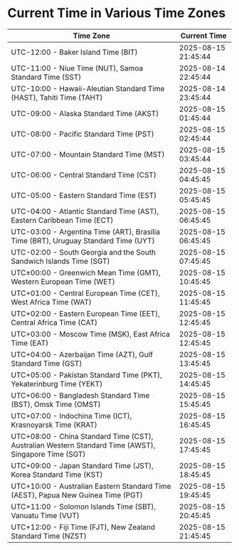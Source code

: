 # Current Time in Various Time Zones

| Time Zone | Current Time |
|-----------|--------------|
| UTC-12:00 - Baker Island Time (BIT) | 2025-08-15 21:45:44 |
| UTC-11:00 - Niue Time (NUT), Samoa Standard Time (SST) | 2025-08-14 22:45:44 |
| UTC-10:00 - Hawaii-Aleutian Standard Time (HAST), Tahiti Time (TAHT) | 2025-08-14 23:45:44 |
| UTC-09:00 - Alaska Standard Time (AKST) | 2025-08-15 01:45:44 |
| UTC-08:00 - Pacific Standard Time (PST) | 2025-08-15 02:45:44 |
| UTC-07:00 - Mountain Standard Time (MST) | 2025-08-15 03:45:44 |
| UTC-06:00 - Central Standard Time (CST) | 2025-08-15 04:45:45 |
| UTC-05:00 - Eastern Standard Time (EST) | 2025-08-15 05:45:45 |
| UTC-04:00 - Atlantic Standard Time (AST), Eastern Caribbean Time (ECT) | 2025-08-15 06:45:45 |
| UTC-03:00 - Argentina Time (ART), Brasília Time (BRT), Uruguay Standard Time (UYT) | 2025-08-15 06:45:45 |
| UTC-02:00 - South Georgia and the South Sandwich Islands Time (SGT) | 2025-08-15 07:45:45 |
| UTC±00:00 - Greenwich Mean Time (GMT), Western European Time (WET) | 2025-08-15 10:45:45 |
| UTC+01:00 - Central European Time (CET), West Africa Time (WAT) | 2025-08-15 11:45:45 |
| UTC+02:00 - Eastern European Time (EET), Central Africa Time (CAT) | 2025-08-15 12:45:45 |
| UTC+03:00 - Moscow Time (MSK), East Africa Time (EAT) | 2025-08-15 12:45:45 |
| UTC+04:00 - Azerbaijan Time (AZT), Gulf Standard Time (GST) | 2025-08-15 13:45:45 |
| UTC+05:00 - Pakistan Standard Time (PKT), Yekaterinburg Time (YEKT) | 2025-08-15 14:45:45 |
| UTC+06:00 - Bangladesh Standard Time (BST), Omsk Time (OMST) | 2025-08-15 15:45:45 |
| UTC+07:00 - Indochina Time (ICT), Krasnoyarsk Time (KRAT) | 2025-08-15 16:45:45 |
| UTC+08:00 - China Standard Time (CST), Australian Western Standard Time (AWST), Singapore Time (SGT) | 2025-08-15 17:45:45 |
| UTC+09:00 - Japan Standard Time (JST), Korea Standard Time (KST) | 2025-08-15 18:45:45 |
| UTC+10:00 - Australian Eastern Standard Time (AEST), Papua New Guinea Time (PGT) | 2025-08-15 19:45:45 |
| UTC+11:00 - Solomon Islands Time (SBT), Vanuatu Time (VUT) | 2025-08-15 20:45:45 |
| UTC+12:00 - Fiji Time (FJT), New Zealand Standard Time (NZST) | 2025-08-15 21:45:45 |
